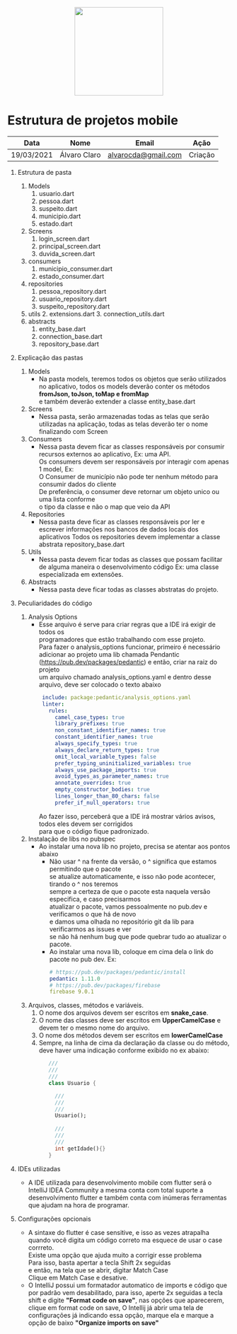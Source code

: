 
<p align="center">
  <img src="https://miro.medium.com/max/1000/1*ilC2Aqp5sZd1wi0CopD1Hw.png" width="200"/>
</p>

# Estrutura de projetos mobile

| Data | Nome | Email |  Ação | 
| --- | --- | --- | --- |
|19/03/2021 | Álvaro Claro | alvarocda@gmail.com | Criação |


1. Estrutura de pasta
   1. Models
      1. usuario.dart
      2. pessoa.dart
      3. suspeito.dart
      4. municipio.dart
      5. estado.dart
   2. Screens
      1. login_screen.dart
      2. principal_screen.dart
      3. duvida_screen.dart
   3. consumers
      1. municipio_consumer.dart
      2. estado_consumer.dart
   4. repositories
      1. pessoa_repository.dart
      2. usuario_repository.dart
      3. suspeito_repository.dart
   5. utils
      2. extensions.dart
      3. connection_utils.dart
   6. abstracts
      1. entity_base.dart
      2. connection_base.dart
      3. repository_base.dart
    
2. Explicação das pastas
   1. Models
      - Na pasta models, teremos todos os objetos que serão utilizados  
       no aplicativo, todos os models deverão conter os métodos  
       **fromJson, toJson, toMap e fromMap**  
       e também deverão extender a classe entity_base.dart
   2. Screens
       - Nessa pasta, serão armazenadas todas as telas que serão  
         utilizadas na aplicação, todas as telas deverão ter o 
         nome finalizando com Screen
   3. Consumers
      - Nessa pasta devem ficar as classes responsáveis por consumir recursos externos ao aplicativo, Ex: uma API.  
      Os consumers devem ser responsáveis por interagir com apenas 1 model, Ex:  
        O Consumer de município não pode ter nenhum método para consumir dados do cliente  
        De preferência, o consumer deve retornar um objeto unico ou uma lista conforme  
        o tipo da classe e não o map que veio da API
   4. Repositories
      - Nessa pasta deve ficar as classes responsáveis por ler e escrever 
        informações nos bancos de dados locais dos aplicativos
        Todos os repositories devem implementar a classe abstrata repository_base.dart  
   5. Utils
      - Nessa pasta devem ficar todas as classes que possam facilitar de alguma maneira o desenvolvimento código
    Ex: uma classe especializada em extensões.
   6. Abstracts
      - Nessa pasta deve ficar todas as classes abstratas do projeto.
3. Peculiaridades do código
   1. Analysis Options
      - Esse arquivo é serve para criar regras que a IDE irá exigir de todos os  
        programadores que estão trabalhando com esse projeto.  
        Para fazer o analysis_options funcionar, primeiro é necessário adicionar ao projeto 
        uma lib chamada Pendantic (https://pub.dev/packages/pedantic) e então, criar na raiz do projeto  
        um arquivo chamado analysis_options.yaml e dentro desse arquivo, deve ser colocado o texto abaixo  
        ```yaml
         include: package:pedantic/analysis_options.yaml      
         linter:
           rules:
             camel_case_types: true
             library_prefixes: true
             non_constant_identifier_names: true
             constant_identifier_names: true
             always_specify_types: true
             always_declare_return_types: true
             omit_local_variable_types: false
             prefer_typing_uninitialized_variables: true
             always_use_package_imports: true
             avoid_types_as_parameter_names: true
             annotate_overrides: true
             empty_constructor_bodies: true
             lines_longer_than_80_chars: false
             prefer_if_null_operators: true
         ```
        Ao fazer isso, perceberá que a IDE irá mostrar vários avisos, todos eles devem ser corrigidos  
        para que o código fique padronizado.
   2. Instalação de libs no pubspec
      - Ao instalar uma nova lib no projeto, precisa se atentar aos pontos abaixo
         - Não usar ^ na frente da versão, o ^ significa que estamos permitindo que o pacote  
           se atualize automaticamente, e isso não pode acontecer, tirando o ^ nos teremos  
           sempre a certeza de que o pacote esta naquela versão especifica, e caso precisarmos  
           atualizar o pacote, vamos pessoalmente no pub.dev e verificamos o que há de novo  
           e damos uma olhada no repositório git da lib para verificarmos as issues e ver  
           se não há nenhum bug que pode quebrar tudo ao atualizar o pacote.
         - Ao instalar uma nova lib, coloque em cima dela o link do pacote no pub dev. Ex:
           ```yaml
           # https://pub.dev/packages/pedantic/install
           pedantic: 1.11.0
           # https://pub.dev/packages/firebase
           firebase 9.0.1
            ```
   3. Arquivos, classes, métodos e variáveis.
      1. O nome dos arquivos devem ser escritos em **snake_case**.
      2. O nome das classes deve ser escritos em **UpperCamelCase** e devem ter o mesmo nome do arquivo.
      3. O nome dos métodos devem ser escritos em **lowerCamelCase**
      4. Sempre, na linha de cima da declaração da classe ou do método, deve haver uma indicação conforme exibido no ex abaixo:
         ```dart
            ///
            ///
            ///
            class Usuario {
         
              ///
              /// 
              /// 
              Usuario();
              
              ///
              /// 
              /// 
              int getIdade(){}
            } 
            ```
4. IDEs utilizadas
   - A IDE utilizada para desenvolvimento mobile com flutter será o IntelliJ IDEA Community 
     a mesma conta com total suporte a desenvolvimento flutter e também conta com inúmeras 
     ferramentas que ajudam na hora de programar.
     
5. Configurações opcionais
    - A sintaxe do flutter é case sensitive, 
      e isso as vezes atrapalha quando você digita
      um código correto ma esquece de usar o case corrreto.  
      Existe uma opção que ajuda muito a corrigir esse problema  
      Para isso, basta apertar a tecla Shift 2x seguidas  
      e então, na tela que se abrir, digitar Match Case  
      Clique em Match Case e desative.
    - O IntelliJ possui um formatador automatico de imports e código
    que por padrão vem desabilitado, para isso, aperte 2x seguidas a tecla shift e digite
      **"Format code on save"**, nas opções que aparecerem, clique em format code on save,
      O Intellij já abrir uma tela de configurações já indicando essa opção,
      marque ela e marque a opção de baixo **"Organize imports on save"**